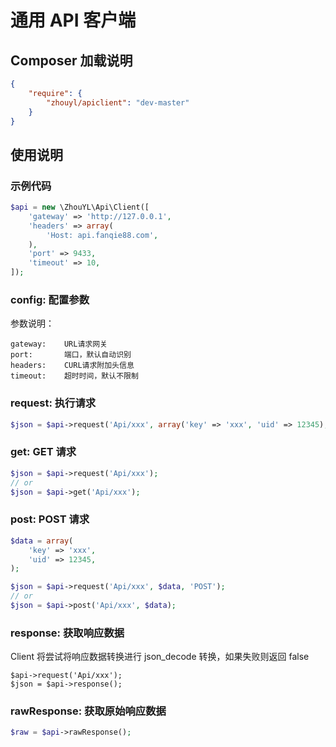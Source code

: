 # 通用 API 客户端

## Composer 加载说明

```json
{
    "require": {
        "zhouyl/apiclient": "dev-master"
    }
}
```

## 使用说明

### 示例代码

```php
$api = new \ZhouYL\Api\Client([
    'gateway' => 'http://127.0.0.1',
    'headers' => array(
        'Host: api.fanqie88.com',
    ),
    'port' => 9433,
    'timeout' => 10,
]);
```

### config: 配置参数

参数说明：

    gateway:    URL请求网关
    port:       端口，默认自动识别
    headers:    CURL请求附加头信息
    timeout:    超时时间，默认不限制

### request: 执行请求

```php
$json = $api->request('Api/xxx', array('key' => 'xxx', 'uid' => 12345), 'POST');
```

### get: GET 请求

```php
$json = $api->request('Api/xxx');
// or
$json = $api->get('Api/xxx');
```

### post: POST 请求

```php
$data = array(
    'key' => 'xxx',
    'uid' => 12345,
);

$json = $api->request('Api/xxx', $data, 'POST');
// or
$json = $api->post('Api/xxx', $data);
```

### response: 获取响应数据

Client 将尝试将响应数据转换进行 json_decode 转换，如果失败则返回 false

```
$api->request('Api/xxx');
$json = $api->response();
```

### rawResponse: 获取原始响应数据

```php
$raw = $api->rawResponse();
```
